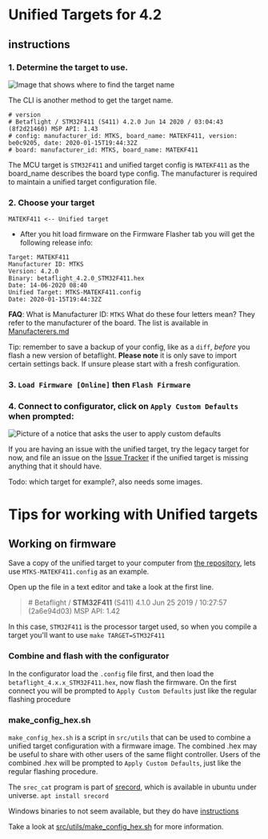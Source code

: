 # Unified Targets for 4.2

## instructions

### 1. Determine the target to use.

![Image that shows where to find the target name](/img/identify_target.png)

The CLI is another method to get the target name.

```
# version
# Betaflight / STM32F411 (S411) 4.2.0 Jun 14 2020 / 03:04:43 (8f2d21460) MSP API: 1.43
# config: manufacturer_id: MTKS, board_name: MATEKF411, version: be0c9205, date: 2020-01-15T19:44:32Z
# board: manufacturer_id: MTKS, board_name: MATEKF411
```

The MCU target is `STM32F411` and unified target config is `MATEKF411` as the board_name describes the board type config.
The manufacturer is required to maintain a unified target configuration file.

### 2. Choose your target

```
MATEKF411 <-- Unified target
```

- After you hit load firmware on the Firmware Flasher tab you will get the following release info:

```
Target: MATEKF411
Manufacturer ID: MTKS
Version: 4.2.0
Binary: betaflight_4.2.0_STM32F411.hex
Date: 14-06-2020 08:40
Unified Target: MTKS-MATEKF411.config
Date: 2020-01-15T19:44:32Z
```

**FAQ**:
What is Manufacturer ID: `MTKS`
What do these four letters mean? They refer to the manufacturer of the board. The list is available in [Manufacterers.md](https://github.com/betaflight/unified-targets/blob/master/Manufacturers)

Tip: remember to save a backup of your config, like as a `diff`, _before_ you flash a new version of betaflight.
**Please note** it is only save to import certain settings back. If unsure please start with a fresh configuration.

### 3. `Load Firmware [Online]` then `Flash Firmware`

### 4. Connect to configurator, click on `Apply Custom Defaults` when prompted:

![Picture of a notice that asks the user to apply custom defaults](https://betaflight.com/assets/img/apply_custom_defaults_prompt.png)

If you are having an issue with the unified target, try the legacy target for now, and file an issue on the [Issue Tracker](https://github.com/betaflight/betaflight/issues) if the unified target is missing anything that it should have.

Todo: which target for example?, also needs some images.

# Tips for working with Unified targets

## Working on firmware

Save a copy of the unified target to your computer from [the repository](https://github.com/betaflight/unified-targets/tree/master/configs/default), lets use `MTKS-MATEKF411.config` as an example.

Open up the file in a text editor and take a look at the first line.

> \# Betaflight / **STM32F411** (S411) 4.1.0 Jun 25 2019 / 10:27:57 (2a6e94d03) MSP API: 1.42

In this case, `STM32F411` is the processor target used, so when you compile a target you'll want to use `make TARGET=STM32F411`

### Combine and flash with the configurator

In the configurator load the `.config` file first, and then load the `betaflight_4.x.x_STM32F411.hex`, now flash the firmware. On the first connect you will be prompted to `Apply Custom Defaults` just like the regular flashing procedure

### make_config_hex.sh

`make_config_hex.sh` is a script in `src/utils` that can be used to combine a unified target configuration with a firmware image. The combined .hex may be useful to share with other users of the same flight controller. Users of the combined .hex will be prompted to `Apply Custom Defaults`, just like the regular flashing procedure.

The `srec_cat` program is part of [srecord](http://srecord.sourceforge.net/), which is available in ubuntu under universe. `apt install srecord`

Windows binaries to not seem available, but they do have [instructions](http://srecord.sourceforge.net/windows.html)

Take a look at [src/utils/make_config_hex.sh](https://github.com/betaflight/betaflight/blob/master/src/utils/make_config_hex.sh) for more information.
